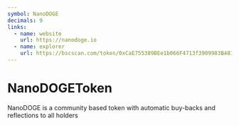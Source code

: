 ```yaml
---
symbol: NanoDOGE
decimals: 9
links:
  - name: website
    url: https://nanodoge.io
  - name: explorer
    url: https://bscscan.com/token/0xCaE755389BEe1b066F4713f3909983B48161aE2E
---
```


# NanoDOGEToken

NanoDOGE is a community based token with automatic buy-backs and reflections to all holders
